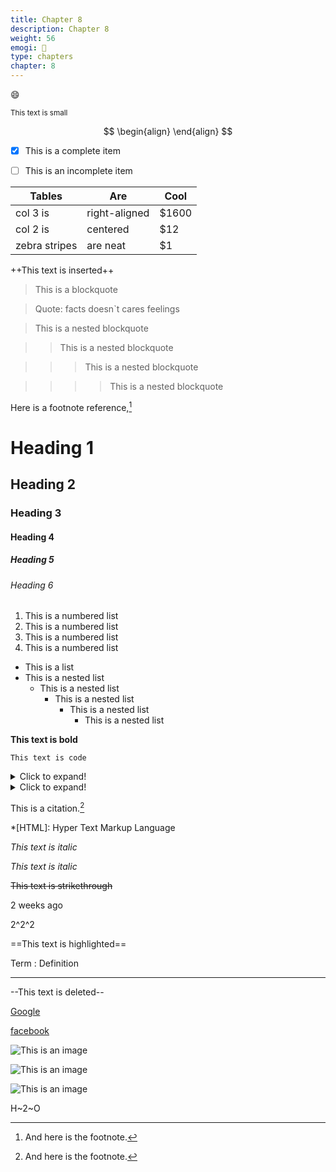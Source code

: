 ```yaml
---
title: Chapter 8
description: Chapter 8
weight: 56
emogi: 🤭
type: chapters
chapter: 8
---
```



:smile:


<sub>This text is small</sub>


$$
\begin{align}
\end{align}
$$


- [x] This is a complete item
- [ ] This is an incomplete item


| Tables | Are | Cool |
| --- | --- | --- |
| col 3 is | right-aligned | $1600 |
| col 2 is | centered | $12 |
| zebra stripes | are neat | $1 |


++This text is inserted++


> This is a blockquote

> Quote: facts doesn`t cares feelings 

> This is a nested blockquote

>> This is a nested blockquote

>>> This is a nested blockquote

>>>> This is a nested blockquote


Here is a footnote reference,[^1]
[^1]: And here is the footnote.


# Heading 1 
## Heading 2 
### Heading 3 
#### Heading 4 
##### Heading 5 
###### Heading 6 


1. This is a numbered list
2. This is a numbered list
3. This is a numbered list
4. This is a numbered list
- This is a list
- This is a nested list
	- This is a nested list
		- This is a nested list
			- This is a nested list
				- This is a nested list


**This text is bold**


`This text is code`


<details>
<summary>Click to expand!</summary>
</details>


<details>
<summary>Click to expand!</summary>
</details>


This is a citation.[^1]
[^1]: This is a citation.


*[HTML]: Hyper Text Markup Language


*This text is italic*

_This text is italic_


~~This text is strikethrough~~


<time datetime="2013-04-06T12:32+00:00">2 weeks ago</time>


2^2^2


==This text is highlighted==


Term
: Definition


---


--This text is deleted--


[Google](https://www.google.com)

[facebook](https://www.facebook.com "This is a title")


![This is an image](https://www.google.com/images/branding/googlelogo/1x/googlelogo_color_272x92dp.png)

![This is an image](https://images.pexels.com/photos/14980905/pexels-photo-14980905.jpeg "This is a title")

![This is an image](https://images.pexels.com/photos/1612351/pexels-photo-1612351.jpeg)


H~2~O
